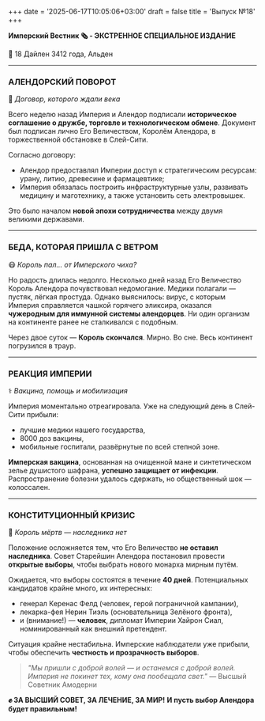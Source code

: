 +++
date = '2025-06-17T10:05:06+03:00'
draft = false
title = 'Выпуск №18'
+++

**Имперский Вестник 🗞 - ЭКСТРЕННОЕ СПЕЦИАЛЬНОЕ ИЗДАНИЕ**

📆 18 Дайлен 3412 года, Альден

---

### **АЛЕНДОРСКИЙ ПОВОРОТ**
🤝 *Договор, которого ждали века*

Всего неделю назад Империя и Алендор подписали **историческое соглашение о дружбе, торговле и технологическом обмене**. Документ был подписан лично Его Величеством, Королём Алендора, в торжественной обстановке в Слей-Сити.

Согласно договору:

* Алендор предоставлял Империи доступ к стратегическим ресурсам: урану, литию, древесине и фармацевтике;
* Империя обязалась построить инфраструктурные узлы, развивать медицину и маготехнику, а также установить сеть электровышек.

Это было началом **новой эпохи сотрудничества** между двумя великими державами.

---

### **БЕДА, КОТОРАЯ ПРИШЛА С ВЕТРОМ**
😷 *Король пал… от Имперского чиха?*

Но радость длилась недолго.
Несколько дней назад Его Величество Король Алендора почувствовал недомогание. Медики полагали — пустяк, лёгкая простуда. Однако выяснилось: вирус, с которым Империя справляется чашкой горячего эликсира, оказался **чужеродным для иммунной системы алендорцев**. Ни один организм на континенте ранее не сталкивался с подобным.

Через двое суток — **Король скончался**. Мирно. Во сне.
Весь континент погрузился в траур.

---

### **РЕАКЦИЯ ИМПЕРИИ**
⚕️ *Вакцина, помощь и мобилизация*

Империя моментально отреагировала. Уже на следующий день в Слей-Сити прибыли:

* лучшие медики нашего государства,
* 8000 доз вакцины,
* мобильные госпитали, развёрнутые по всей степной зоне.

**Имперская вакцина**, основанная на очищенной мане и синтетическом зелье душистого шафрана, **успешно защищает от инфекции**. Распространение болезни удалось сдержать, но общественный шок — колоссален.

---

### **КОНСТИТУЦИОННЫЙ КРИЗИС**
👑 *Король мёртв — наследника нет*

Положение осложняется тем, что Его Величество **не оставил наследника**. Совет Старейшин Алендора постановил провести **открытые выборы**, чтобы выбрать нового монарха мирным путём.

Ожидается, что выборы состоятся в течение **40 дней**. Потенциальных кандидатов крайне много, их интересных:

* генерал Керенас Фелд (человек, герой пограничной кампании),
* лекарка-фея Нерин Тиэль (основательница Зелёного фронта),
* и (внимание!) — **человек**, дипломат Империи Хайрон Сиал, номинированный как внешний претендент.

Ситуация крайне нестабильна. Имперские наблюдатели уже прибыли, чтобы обеспечить **честность и прозрачность выборов**.

> *"Мы пришли с доброй волей — и останемся с доброй волей. Империя не покинет тех, кому она пообещала свет."*
> — Высшый Советник Амодерни

**✊ ЗА ВЫСШИЙ СОВЕТ, ЗА ЛЕЧЕНИЕ, ЗА МИР!**
**И пусть выбор Алендора будет правильным!**